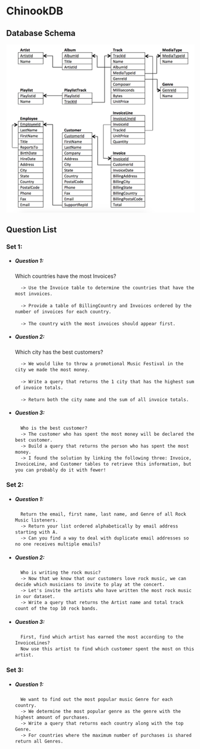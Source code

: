# ChinookDB

## Database Schema
![alt text](https://github.com/Ladydiana/ChinookDB/blob/master/DatabaseSchema.png)

## Question List

### Set 1:
- ##### Question 1: 
    Which countries have the most Invoices?
	
		-> Use the Invoice table to determine the countries that have the most invoices. 
		
        -> Provide a table of BillingCountry and Invoices ordered by the number of invoices for each country. 
		
        -> The country with the most invoices should appear first.
		
- ##### Question 2: 
    Which city has the best customers?
	
		-> We would like to throw a promotional Music Festival in the city we made the most money. 
		
        -> Write a query that returns the 1 city that has the highest sum of invoice totals. 
		
        -> Return both the city name and the sum of all invoice totals.
		
- ##### Question 3: 
        Who is the best customer?
		-> The customer who has spent the most money will be declared the best customer. 
        -> Build a query that returns the person who has spent the most money. 
        -> I found the solution by linking the following three: Invoice, InvoiceLine, and Customer tables to retrieve this information, but you can probably do it with fewer!


### Set 2:
- ##### Question 1: 
        Return the email, first name, last name, and Genre of all Rock Music listeners.
		-> Return your list ordered alphabetically by email address starting with A. 
        -> Can you find a way to deal with duplicate email addresses so no one receives multiple emails? 
- ##### Question 2:
		Who is writing the rock music?
		-> Now that we know that our customers love rock music, we can decide which musicians to invite to play at the concert.
		-> Let's invite the artists who have written the most rock music in our dataset. 
		-> Write a query that returns the Artist name and total track count of the top 10 rock bands. 
- ##### Question 3:
		First, find which artist has earned the most according to the InvoiceLines?
		Now use this artist to find which customer spent the most on this artist.

		
### Set 3:
- ##### Question 1: 
		We want to find out the most popular music Genre for each country. 
		-> We determine the most popular genre as the genre with the highest amount of purchases. 
		-> Write a query that returns each country along with the top Genre. 
		-> For countries where the maximum number of purchases is shared return all Genres.